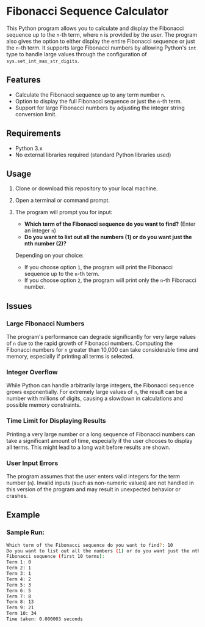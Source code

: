 # Fibonacci Sequence Calculator

This Python program allows you to calculate and display the Fibonacci sequence up to the `n`-th term, where `n` is provided by the user. The program also gives the option to either display the entire Fibonacci sequence or just the `n`-th term. It supports large Fibonacci numbers by allowing Python's `int` type to handle large values through the configuration of `sys.set_int_max_str_digits`.

## Features
- Calculate the Fibonacci sequence up to any term number `n`.
- Option to display the full Fibonacci sequence or just the `n`-th term.
- Support for large Fibonacci numbers by adjusting the integer string conversion limit.

## Requirements
- Python 3.x
- No external libraries required (standard Python libraries used)

## Usage

1. Clone or download this repository to your local machine.
2. Open a terminal or command prompt.
3. The program will prompt you for input:
   - **Which term of the Fibonacci sequence do you want to find?** (Enter an integer `n`)
   - **Do you want to list out all the numbers (1) or do you want just the nth number (2)?**

   Depending on your choice:
   - If you choose option `1`, the program will print the Fibonacci sequence up to the `n`-th term.
   - If you choose option `2`, the program will print only the `n`-th Fibonacci number.
## Issues

### Large Fibonacci Numbers
The program's performance can degrade significantly for very large values of `n` due to the rapid growth of Fibonacci numbers. Computing the Fibonacci numbers for `n` greater than 10,000 can take considerable time and memory, especially if printing all terms is selected.

### Integer Overflow
While Python can handle arbitrarily large integers, the Fibonacci sequence grows exponentially. For extremely large values of `n`, the result can be a number with millions of digits, causing a slowdown in calculations and possible memory constraints.

### Time Limit for Displaying Results
Printing a very large number or a long sequence of Fibonacci numbers can take a significant amount of time, especially if the user chooses to display all terms. This might lead to a long wait before results are shown.

### User Input Errors
The program assumes that the user enters valid integers for the term number (`n`). Invalid inputs (such as non-numeric values) are not handled in this version of the program and may result in unexpected behavior or crashes.


## Example

### Sample Run:

```bash
Which term of the Fibonacci sequence do you want to find?: 10
Do you want to list out all the numbers (1) or do you want just the nth number (2): 1
Fibonacci sequence (first 10 terms):
Term 1: 0
Term 2: 1
Term 3: 1
Term 4: 2
Term 5: 3
Term 6: 5
Term 7: 8
Term 8: 13
Term 9: 21
Term 10: 34
Time taken: 0.000003 seconds

